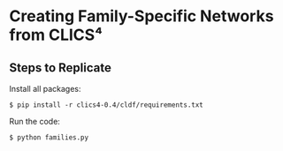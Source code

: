 # Creating Family-Specific Networks from CLICS⁴

## Steps to Replicate

Install all packages:

```
$ pip install -r clics4-0.4/cldf/requirements.txt
```

Run the code:

```
$ python families.py
```


